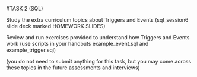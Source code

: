 #TASK 2 (SQL)

Study the extra curriculum topics about Triggers and Events (sql_session6 slide deck marked HOMEWORK SLIDES)

Review and run exercises provided to understand how Triggers and Events work (use scripts in your handouts example_event.sql and example_trigger.sql)

(you do not need to submit anything for this task, but you may come across these topics in the future assessments and interviews)

